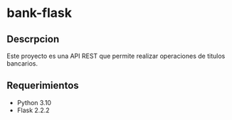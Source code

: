 # bank-flask

## Descrpcion

Este proyecto es una API REST que permite realizar operaciones de titulos bancarios.


## Requerimientos

* Python 3.10
* Flask 2.2.2



